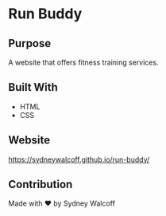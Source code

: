 # Run Buddy

## Purpose
A website that offers fitness training services.

## Built With
* HTML
* CSS

## Website
https://sydneywalcoff.github.io/run-buddy/

## Contribution
Made with ❤️ by Sydney Walcoff